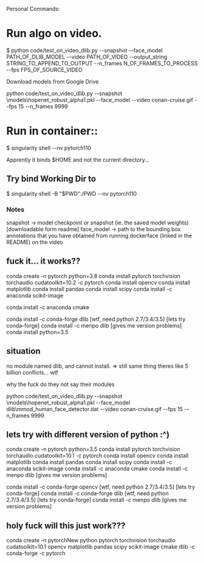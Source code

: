 Personal Commands:

# Run algo on video.
$ python code/test_on_video_dlib.py --snapshot <PATH TO SNAPSHOT> --face_model PATH_OF_DLIB_MODEL --video PATH_OF_VIDEO --output_string STRING_TO_APPEND_TO_OUTPUT --n_frames N_OF_FRAMES_TO_PROCESS --fps FPS_OF_SOURCE_VIDEO

Download models from Google Drive

python code/test_on_video_dlib.py --snapshot \models\hopenet_robust_alpha1.pkl --face_model  --video conan-cruise.gif --fps 15 --n_frames 9999
# Run in container::
$ singularity shell --nv pytorch110

Apprently it binds $HOME and not the current directory...

## Try bind Working Dir to 
$ singularity shell -B "$PWD":/PWD --nv pytorch110







### Notes
snapshot -> model checkpoint or snapshot (ie. the saved model weights)  [downloadable form readme]
face_model -> path to the bounding box annotations that you have obtained from running dockerface (linked in the README) on the video



## fuck it... it works??
conda create -n pytorch python=3.8
conda install pytorch torchvision torchaudio cudatoolkit=10.2 -c pytorch
conda install opencv
conda install matplotlib
conda install pandas
conda install scipy
conda install -c anaconda scikit-image

conda install -c anaconda cmake

conda install -c conda-forge dlib    [wtf, need python 2.7/3.4/3.5] [lets try conda-forge]
conda install -c menpo dlib [gives me version problems]
conda install python=3.5


## situation
no module named dlib, and cannot install.
=> still same thing
theres like 5 billion conflicts... wtf

why the fuck do they not say their modules  


python code/test_on_video_dlib.py --snapshot \models\hopenet_robust_alpha1.pkl --face_model dlib\mmod_human_face_detector.dat  --video conan-cruise.gif --fps 15 --n_frames 9999

## lets try with different version of python :^)
conda create -n pytorch python=3.5
conda install pytorch torchvision torchaudio cudatoolkit=10.1 -c pytorch
conda install opencv
conda install matplotlib
conda install pandas
conda install scipy
conda install -c anaconda scikit-image
conda install -c anaconda cmake
conda install -c menpo dlib [gives me version problems]


conda install -c conda-forge opencv    [wtf, need python 2.7/3.4/3.5] [lets try conda-forge]
conda install -c conda-forge dlib    [wtf, need python 2.7/3.4/3.5] [lets try conda-forge]
conda install -c menpo dlib [gives me version problems]

## holy fuck will this just work???
conda create -n pytorchNew python pytorch torchvision torchaudio cudatoolkit=10.1 opencv matplotlib pandas scipy scikit-image cmake dlib
-c conda-forge -c pytorch


